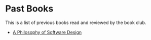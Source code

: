 # Past Books
This is a list of previous books read and reviewed by the book club.

- [A Philosophy of Software Design](./books/a_philosophy_of_software_design/README.md)

